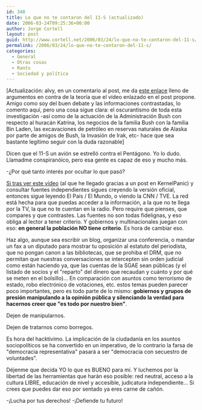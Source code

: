 ```yaml
---
id: 348
title: Lo que no te contaron del 11-S (actualizado)
date: 2006-03-24T09:25:36+00:00
author: Jorge Cortell
layout: post
guid: http://www.cortell.net/2006/03/24/lo-que-no-te-contaron-del-11-s/
permalink: /2006/03/24/lo-que-no-te-contaron-del-11-s/
categories:
  - General
  - Otras cosas
  - Rants
  - Sociedad y polí­tica
---
```

[Actualización: alvy, en un comentario al post, me da [este enlace](http://www.snopes.com/rumors/pentagon.htm) lleno de argumentos en contra de la teorí­a que el ví­deo enlazado en el post propone. Amigo como soy del buen debate y las informaciones contrastadas, lo comento aquí­, pero una cosa sigue clara: el oscurantismo de toda esta investigación -así­ como de la actuación de la Administración Bush con respecto al huracán Katrina, los negocios de la familia Bush con la familia Bin Laden, las excavaciones de petróleo en reservas naturales de Alaska por parte de amigos de Bush, la Invasión de Irak, etc- hace que sea bastante legí­timo seguir con la duda razonable]

Dicen que el 11-S un avión se estrelló contra el Pentágono. Yo lo dudo. Llamadme conspiranóico, pero esa gente es capaz de eso y mucho más.

-¿Por qué tanto interés por ocultar lo que pasó?

[Si tras ver este ví­deo](http://www.pentagonstrike.co.uk/pentagon_sp.htm#Main) (al que he llegado gracias a un post en KernelPanic) y consultar fuentes independientes sigues creyendo la versión oficial, entonces sigue leyendo El Paí­s / El Mundo, o viendo la CNN / TVE. La red está hecha para que puedas acceder a la información, a la que no te llega por la TV, la que no te cuentan en la radio. Pero require que pienses, que compares y que contrastes. Las fuentes no son todas fidelignas, y eso obliga al lector a tener criterio. Y gobiernos y multinacionales juegan con eso: **en general la población NO tiene criterio**. Es hora de cambiar eso.

Haz algo, aunque sea escribir un blog, organizar una conferencia, o mandar un fax a un diputado para mostrar tu oposición al estatuto del periodista, que no pongan canon a las bibliotecas, que se prohiba el DRM, que no permitan que nuestras conversaciones se intercepten sin orden judicial como están haciendo ya, que las cuentas de la SGAE sean públicas (y el listado de socios y el "reparto" del dinero que recaudan y cuánto y por qué se meten en el bolsillo)... En comparación con asuntos como terrorismo de estado, robo electrónico de votaciones, etc. estos temas pueden parecer poco importantes, pero es todo parte de lo mismo: **gobiernos y grupos de presión manipulando a la opinión pública y silenciando la verdad para hacernos creer que "es todo por nuestro bien"**.

Dejen de manipularnos.
  
Dejen de tratarnos como borregos.
  
Es hora del hacktivimo. La implicación de la ciudadaní­a en los asuntos sociopolí­ticos se ha convertido en un imperativo, de lo contrario la farsa de "democracia representativa" pasará a ser "democracia con secuestro de voluntades".
  
Déjenme que decida YO lo que es BUENO para mí­. Y luchemos por la libertad de las herramientas que harán eso posible: red neutral, acceso a la cultura LIBRE, educación de nivel y accesible, judicatura independiente... Si crees que puedes dar eso por sentado ya eres carne de cañón.
  
-¡Lucha por tus derechos! -¡Defiende tu futuro!